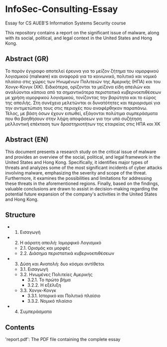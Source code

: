 # InfoSec-Consulting-Essay
Essay for CS AUEB'S Information Systems Security course

This repository contains a report on the significant issue of malware, along with its social, political, and legal context in the United States and Hong Kong.

## Abstract (GR)
Το παρόν έγγραφο αποτελεί έρευνα για το μείζον ζήτημα του ιομορφικού λογισμικού
(malware) και αναφορά για το κοινωνικό, πολιτικό και νομικό πλαίσιο στις χώρες των Ηνωμένων
Πολιτειών της Αμερικής (ΗΠΑ) και του Χονγκ-Κονγκ (ΧΚ). Ειδικότερα, ορίζονται τα μείζονα είδη
απειλών και αναλύονται κάποια από τα σημαντικότερα περιστατικά κυβερνοεπιθέσεων με χρήση
ιομορφικού λογισμικού, τονίζοντας την βαρύτητα και το εύρος της απειλής. Στη συνέχεια μελετώνται
οι δυνατότητες και περιορισμοί για την αντιμετώπιση τους στις περιοχές που αναφέρθηκαν
παραπάνω. Τέλος, με βάση όσων έχουν ειπωθεί, εξάγονται πολύτιμα συμπεράσματα που θα
βοηθήσουν στην λήψη αποφάσεων για την υπό συζήτηση μελλοντική επέκταση των δραστηριοτήτων
της εταιρείας στις ΗΠΑ και ΧΚ

## Abstract (EN)
This document presents a research study on the critical issue of malware and provides an overview of the social, political, and legal framework in the United States and Hong Kong. Specifically, it identifies major types of threats and analyzes some of the most significant incidents of cyber attacks involving malware, emphasizing the severity and scope of the threat. Furthermore, it examines the possibilities and limitations for addressing these threats in the aforementioned regions. Finally, based on the findings, valuable conclusions are drawn to assist in decision-making regarding the potential future expansion of the company's activities in the United States and Hong Kong.

## Structure
- 1. Εισαγωγή
- 2. Η αόρατη απειλή: Ιομορφικό Λογισμικό
  - 2.1. Ορισμός και μορφές 
  - 2.2. Διάσημα περιστατικά κυβερνοεπιθέσεων
- 3. Δύση και Ανατολή: δυο κόσμοι αντίθετοι
  - 3.1. Εισαγωγή
  - 3.2. Ηνωμένες Πολιτείες Αμερικής 
    - 3.2.1. Το πρώτο βήμα 
    - 3.2.2. Η εξέλιξη 
  - 3.3. Χονγκ-Κονγκ
    - 3.3.1. Ιστορικό και Πολιτικό πλαίσιο
    - 3.3.2. Νομικό πλαίσιο 
- 4. Συμπεράσματα


## Contents
'report.pdf': The PDF file containing the complete essay
